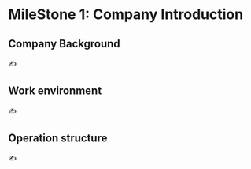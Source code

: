 # MileStone 1: Company Introduction

## Company Background
✍️ 

## Work environment
✍️

## Operation structure
✍️